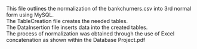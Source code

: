 This file outlines the normalization of the bankchurners.csv into 3rd normal form using MySQL. <br />
The TableCreation file creates the needed tables. <br />
The DataInsertion file inserts data into the created tables.  <br />
The process of normalization was obtained through the use of Excel concatenation as shown within the Database Project.pdf
